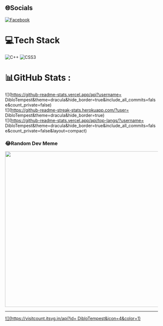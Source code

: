
## 🌐Socials
[![Facebook](https://img.shields.io/badge/Facebook-%231877F2.svg?logo=Facebook&logoColor=white)](https://facebook.com/https://www.facebook.com/profile.php?id=100095307548717) 

# 💻Tech Stack
![C++](https://img.shields.io/badge/c++-%2300599C.svg?style=for-the-badge&logo=c%2B%2B&logoColor=white) ![CSS3](https://img.shields.io/badge/css3-%231572B6.svg?style=for-the-badge&logo=css3&logoColor=white)
# 📊GitHub Stats :
![](https://github-readme-stats.vercel.app/api?username= DibloTempest&theme=dracula&hide_border=true&include_all_commits=false&count_private=false)<br/>
![](https://github-readme-streak-stats.herokuapp.com/?user= DibloTempest&theme=dracula&hide_border=true)<br/>
![](https://github-readme-stats.vercel.app/api/top-langs/?username= DibloTempest&theme=dracula&hide_border=true&include_all_commits=false&count_private=false&layout=compact)

### 😂Random Dev Meme
<img src="https://random-memer.herokuapp.com/" width="512px"/>

---
[![](https://visitcount.itsvg.in/api?id= DibloTempest&icon=4&color=1)](https://visitcount.itsvg.in)
